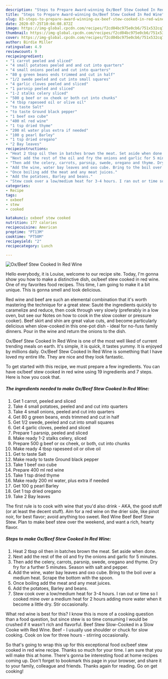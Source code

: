 ```yaml
---
description: "Steps to Prepare Award-winning Ox/Beef Stew Cooked In Red Wine"
title: "Steps to Prepare Award-winning Ox/Beef Stew Cooked In Red Wine"
slug: 83-steps-to-prepare-award-winning-ox-beef-stew-cooked-in-red-wine
date: 2020-07-25T10:04:08.872Z
image: https://img-global.cpcdn.com/recipes/f2cd04bc975e0cb6/751x532cq70/oxbeef-stew-cooked-in-red-wine-recipe-main-photo.jpg
thumbnail: https://img-global.cpcdn.com/recipes/f2cd04bc975e0cb6/751x532cq70/oxbeef-stew-cooked-in-red-wine-recipe-main-photo.jpg
cover: https://img-global.cpcdn.com/recipes/f2cd04bc975e0cb6/751x532cq70/oxbeef-stew-cooked-in-red-wine-recipe-main-photo.jpg
author: Birdie Miller
ratingvalue: 4.9
reviewcount: 9
recipeingredient:
- "1 carrot peeled and sliced"
- "4 small potatoes peeled and and cut into quarters"
- "4 small onions peeled and cut into quarters"
- "80 g green beans ends trimmed and cut in half"
- "1/2 swede peeled and cut into small squares"
- "4 garlic cloves peeled and sliced"
- "1 parsnip peeled and sliced"
- "1-2 stalks celery sliced"
- "500 g beef or ox cheek or both cut into chunks"
- "4 tbsp rapeseed oil or olive oil"
- "to taste Salt"
- "to taste Ground black pepper"
- "1 beef oxo cube"
- "400 ml red wine"
- "1 tsp dried thyme"
- "200 ml water plus extra if needed"
- "100 g pearl Barley"
- "1 tsp dried oregano"
- "2 Bay leaves"
recipeinstructions:
- "Heat 2 tbsp oil then in batches brown the meat. Set aside when done."
- "Next add the rest of the oil and fry the onions and garlic for 5 minutes."
- "Then add the celery, carrots, parsnip, swede, oregano and thyme. Dry fry for a further 5 minutes. Season with salt and pepper."
- "Add the wine, water bay leaves and oxo cube. Bring to the boil over a medium heat. Scrape the bottom with the spoon."
- "Once boiling add the meat and any meat juices."
- "Add the potatoes, Barley and beans."
- "Stew cook over a low/medium heat for 3-4 hours. I ran out or time so I cooked mine over a medium heat for 2 hours adding more water when it become a little dry. Stir occasionally."
categories:
- Recipe
tags:
- oxbeef
- stew
- cooked

katakunci: oxbeef stew cooked 
nutrition: 177 calories
recipecuisine: American
preptime: "PT13M"
cooktime: "PT50M"
recipeyield: "2"
recipecategory: Lunch

---
```



![Ox/Beef Stew Cooked In Red Wine](https://img-global.cpcdn.com/recipes/f2cd04bc975e0cb6/751x532cq70/oxbeef-stew-cooked-in-red-wine-recipe-main-photo.jpg)

Hello everybody, it is Louise, welcome to our recipe site. Today, I'm gonna show you how to make a distinctive dish, ox/beef stew cooked in red wine. One of my favorites food recipes. This time, I am going to make it a bit unique. This is gonna smell and look delicious.

Red wine and beef are such an elemental combination that it&#39;s worth mastering the technique for a great stew: Sauté the ingredients quickly to caramelize and reduce, then cook through very slowly (preferably in a low oven, but see our Notes on how to cook in the slow cooker or pressure cooker). Beef skirt and shin are great value cuts, and become particularly delicious when slow-cooked in this one-pot dish - ideal for no-fuss family dinners. Pour in the wine and return the onions to the dish.

Ox/Beef Stew Cooked In Red Wine is one of the most well liked of current trending meals on earth. It's simple, it is quick, it tastes yummy. It is enjoyed by millions daily. Ox/Beef Stew Cooked In Red Wine is something that I have loved my entire life. They are nice and they look fantastic.


To get started with this recipe, we must prepare a few ingredients. You can have ox/beef stew cooked in red wine using 19 ingredients and 7 steps. Here is how you cook that.

<!--inarticleads1-->

##### The ingredients needed to make Ox/Beef Stew Cooked In Red Wine:

1. Get 1 carrot, peeled and sliced
1. Take 4 small potatoes, peeled and and cut into quarters
1. Take 4 small onions, peeled and cut into quarters
1. Get 80 g green beans, ends trimmed and cut in half
1. Get 1/2 swede, peeled and cut into small squares
1. Get 4 garlic cloves, peeled and sliced
1. Prepare 1 parsnip, peeled and sliced
1. Make ready 1-2 stalks celery, sliced
1. Prepare 500 g beef or ox cheek, or both, cut into chunks
1. Make ready 4 tbsp rapeseed oil or olive oil
1. Get to taste Salt
1. Make ready to taste Ground black pepper
1. Take 1 beef oxo cube
1. Prepare 400 ml red wine
1. Take 1 tsp dried thyme
1. Make ready 200 ml water, plus extra if needed
1. Get 100 g pearl Barley
1. Get 1 tsp dried oregano
1. Take 2 Bay leaves


The first rule is to cook with wine that you&#39;d also drink - AKA, the good stuff (or at least the decent stuff). Aim for a red wine on the drier side, like pinot noir, for best flavor; avoid anything too sweet. Red Wine Beef Beef Stew Stew. Plan to make beef stew over the weekend, and want a rich, hearty flavor. 

<!--inarticleads2-->

##### Steps to make Ox/Beef Stew Cooked In Red Wine:

1. Heat 2 tbsp oil then in batches brown the meat. Set aside when done.
1. Next add the rest of the oil and fry the onions and garlic for 5 minutes.
1. Then add the celery, carrots, parsnip, swede, oregano and thyme. Dry fry for a further 5 minutes. Season with salt and pepper.
1. Add the wine, water bay leaves and oxo cube. Bring to the boil over a medium heat. Scrape the bottom with the spoon.
1. Once boiling add the meat and any meat juices.
1. Add the potatoes, Barley and beans.
1. Stew cook over a low/medium heat for 3-4 hours. I ran out or time so I cooked mine over a medium heat for 2 hours adding more water when it become a little dry. Stir occasionally.


What red wine is best for this? I know this is more of a cooking question than a food question, but since stew is so time consuming I would be crushed if it wasn&#39;t rich and flavorful. Beef Stew Slow-Cooked in a Slow Cooke with Red Wine. Beef - I usually use shoulder or chuck for slow cooking. Cook on low for three hours - stirring occasionally. 

So that's going to wrap this up for this exceptional food ox/beef stew cooked in red wine recipe. Thanks so much for your time. I am sure that you will make this at home. There's gonna be interesting food at home recipes coming up. Don't forget to bookmark this page in your browser, and share it to your family, colleague and friends. Thanks again for reading. Go on get cooking!
